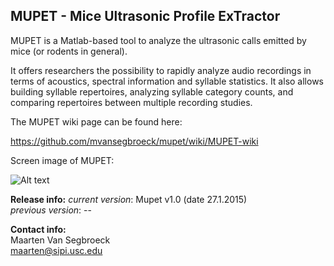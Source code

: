 ## MUPET - Mice Ultrasonic Profile ExTractor

MUPET is a Matlab-based tool to analyze the ultrasonic calls emitted by mice (or rodents in general).  

It offers researchers the possibility to rapidly analyze audio recordings in terms of acoustics, spectral information and syllable statistics. It also allows building syllable repertoires, analyzing syllable category counts, and comparing repertoires between multiple recording studies.  

The MUPET wiki page can be found here:  

https://github.com/mvansegbroeck/mupet/wiki/MUPET-wiki  

Screen image of MUPET:  

![Alt text](https://db.tt/O2M5GzEO "Mupet screen image")

**Release info:**
*current version*: Mupet v1.0 (date 27.1.2015)  
*previous version*: --

**Contact info:**  
Maarten Van Segbroeck  
maarten@sipi.usc.edu
